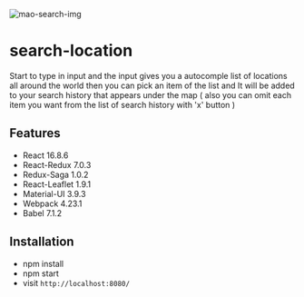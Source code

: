 ![mao-search-img](https://user-images.githubusercontent.com/20746347/57380016-4a405b00-71bd-11e9-8e71-fdc3bed86674.jpg)

# search-location

Start to type in input and the input gives you a autocomple list of locations all around the world then you can pick an item of the list and It will be added to your search history that appears under the map ( also you can omit each item you want from the list of search history with 'x' button )

## Features

- React 16.8.6
- React-Redux 7.0.3
- Redux-Saga 1.0.2
- React-Leaflet 1.9.1
- Material-UI 3.9.3
- Webpack 4.23.1
- Babel 7.1.2

## Installation

- npm install
- npm start
- visit `http://localhost:8080/`
